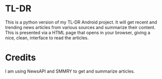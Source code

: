 # TL-DR
This is a python version of my TL-DR Android project. It will get recent and trending news articles from various sources and summarize their content. This is presented via a HTML page that opens in your browser, giving a nice, clean, interface to read the articles. 

# Credits
I am using NewsAPI and SMMRY to get and summarize articles. 
